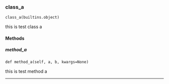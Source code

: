 ### class_a

```
class_a(builtins.object)
```

this is test class a


#### Methods

##### method_a
`def method_a(self, a, b, kwargs=None)`

this is test method a

---
